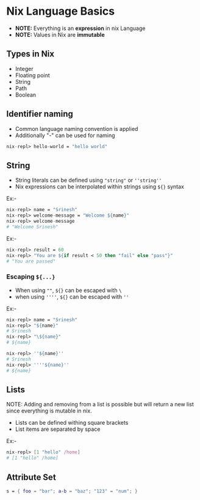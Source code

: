 # Nix Language Basics

- **NOTE:** Everything is an **expression** in nix Language
- **NOTE:** Values in Nix are **immutable**

## Types in Nix

- Integer
- Floating point
- String
- Path
- Boolean

## Identifier naming

- Common language naming convention is applied
- Additionally "-" can be used for naming

```nix
nix-repl> hello-world = "hello world"
```

## String

- String literals can be defined using `"string"` or `''string''`
- Nix expressions can be interpolated within strings using `${}` syntax

Ex:-

```nix
nix-repl> name = "Srinesh"
nix-repl> welcome-message = "Welcome ${name}"
nix-repl> welcome-message
# "Welcome Srinesh"
```

Ex:-

```nix
nix-repl> result = 60
nix-repl> "You are ${if result < 50 then "fail" else "pass"}"
# "You are passed"
```

### Escaping `${...}`

- When using `""`, `${}` can be escaped with `\`
- when using `''''`, `${}` can be escaped with `''`

Ex:-

```nix
nix-repl> name = "Srinesh"
nix-repl> "${name}"
# Srinesh
nix-repl> "\${name}"
# ${name}

nix-repl> ''${name}''
# Srinesh
nix-repl> ''''${name}''
# ${name}
```

## Lists

NOTE: Adding and removing from a list is possible but will return a new list
since everything is mutable in nix.

- Lists can be defined withing square brackets
- List items are separated by space

Ex:-

```nix
nix-repl> [1 "hello" /home]
# [1 "hello" /home]
```

## Attribute Set

```nix
s = { foo = "bar"; a-b = "baz"; "123" = "num"; }
```
